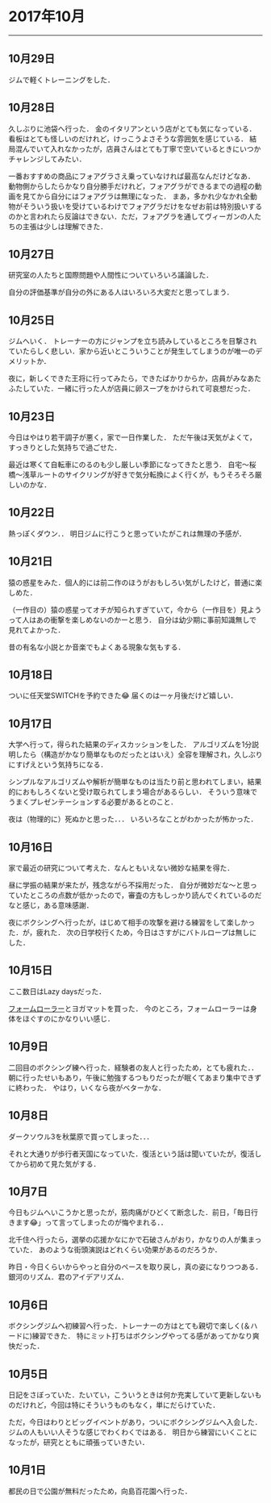 # 2017年10月

--------------------------------------------------------------------------------

## 10月29日

ジムで軽くトレーニングをした．



## 10月28日

久しぶりに池袋へ行った．
金のイタリアンという店がとても気になっている．
看板はとても怪しいのだけれど，けっこうよさそうな雰囲気を感じている．
結局混んでいて入れなかったが，店員さんはとても丁寧で空いているときにいつかチャレンジしてみたい．

一番おすすめの商品にフォアグラさえ乗っていなければ最高なんだけどなあ．
動物側からしたらかなり自分勝手だけれど，フォアグラができるまでの過程の動画を見てから自分にはフォアグラは無理になった．
まあ，多かれ少なかれ全動物がそういう扱いを受けているわけでフォアグラだけをなぜお前は特別扱いするのかと言われたら反論はできない．ただ，フォアグラを通してヴィーガンの人たちの主張は少しは理解できた．


## 10月27日

研究室の人たちと国際問題や人間性についていろいろ議論した．

自分の評価基準が自分の外にある人はいろいろ大変だと思ってしまう．



## 10月25日

ジムへいく．
トレーナーの方にジャンプを立ち読みしているところを目撃されていたらしく悲しい．家から近いとこういうことが発生してしまうのが唯一のデメリットか．

夜に，新しくできた王将に行ってみたら，できたばかりからか，店員がみなあたふたしていた．一緒に行った人が店員に卵スープをかけられて可哀想だった．

## 10月23日

今日はやはり若干調子が悪く，家で一日作業した．
ただ午後は天気がよくて，すっきりとした気持ちで過ごせた．

最近は寒くて自転車にのるのも少し厳しい季節になってきたと思う．
自宅〜桜橋〜浅草ルートのサイクリングが好きで気分転換によく行くが，もうそろそろ厳しいのかな．

## 10月22日

熱っぽくダウン．．
明日ジムに行こうと思っていたがこれは無理の予感が．

## 10月21日

猿の惑星をみた．個人的には前二作のほうがおもしろい気がしたけど，普通に楽しめた．

（一作目の）猿の惑星ってオチが知られすぎていて，今から（一作目を）見ようって人はあの衝撃を楽しめないのかーと思う．
自分は幼少期に事前知識無しで見れてよかった．

昔の有名な小説とか音楽でもよくある現象な気もする．

## 10月18日

ついに任天堂SWITCHを予約できた😂
届くのは一ヶ月後だけど嬉しい．


## 10月17日


大学へ行って，得られた結果のディスカッションをした．
アルゴリズムを1分説明したら（構造がかなり簡単なものだったとはいえ）全容を理解され，久しぶりにすげえという気持ちになる．

シンプルなアルゴリズムや解析が簡単なものは当たり前と思われてしまい，結果的におもしろくないと受け取られてしまう場合があるらしい．
そういう意味でうまくプレゼンテーションする必要があるとのこと．

夜は（物理的に）死ぬかと思った．．．
いろいろなことがわかったが怖かった．


## 10月16日

家で最近の研究について考えた．なんともいえない微妙な結果を得た．

昼に学振の結果が来たが，残念ながら不採用だった．
自分が微妙だな〜と思っていたところの点数が低かったので，審査の方もしっかり読んでくれているのだなと感じ，ある意味感謝．

夜にボクシングへ行ったが，はじめて相手の攻撃を避ける練習をして楽しかった．が，疲れた．
次の日学校行くため，今日はさすがにバトルロープは無しにした．



## 10月15日

ここ数日はLazy daysだった．

[フォームローラー](https://www.google.co.jp/search?q=%E3%83%95%E3%82%A9%E3%83%BC%E3%83%A0%E3%83%AD%E3%83%BC%E3%83%A9%E3%83%BC&source=lnms&tbm=isch&sa=X&ved=0ahUKEwiB6IbS6vPWAhXIGpQKHcOUBE4Q_AUIDCgD&biw=1920&bih=983)とヨガマットを買った．
今のところ，フォームローラーは身体をほぐすのにかなりいい感じ．


## 10月9日

二回目のボクシング練へ行った．経験者の友人と行ったため，とても疲れた．．
朝に行ったせいもあり，午後に勉強するつもりだったが眠くてあまり集中できずに終わった．
やはり，いくなら夜がベターかな．


## 10月8日

ダークソウル3を秋葉原で買ってしまった．．．

それと大通りが歩行者天国になっていた．復活という話は聞いていたが，復活してから初めて見た気がする．


## 10月7日

今日もジムへいこうかと思ったが，筋肉痛がひどくて断念した．前日，「毎日行きます😂」って言ってしまったのが悔やまれる．．

北千住へ行ったら，選挙の応援かなにかで石破さんがおり，かなりの人が集まっていた．
あのような街頭演説はどれくらい効果があるのだろうか．

昨日・今日くらいからやっと自分のペースを取り戻し，真の姿になりつつある．銀河のリズム．君のアイデアリズム．


## 10月6日

ボクシングジムへ初練習へ行った．トレーナーの方はとても親切で楽しく(＆ハードに)練習できた．
特にミット打ちはボクシングやってる感があってかなり爽快だった．


## 10月5日
日記をさぼっていた．たいてい，こういうときは何か充実していて更新しないものだけれど，今回は特にそういうものもなく，単にだらけていた．

ただ，今日はわりとビッグイベントがあり，ついにボクシングジムへ入会した．ジムの人もいい人そうな感じでわくわくではある．
明日から練習にいくことになったが，研究とともに頑張っていきたい．

## 10月1日
都民の日で公園が無料だったため，向島百花園へ行った．
